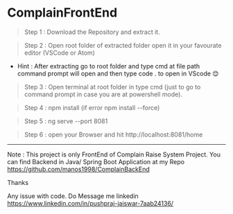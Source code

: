 # ComplainFrontEnd
> Step 1 : Download the Repository and extract it.

> Step 2 : Open root folder of extracted folder open it in your favourate editor (VSCode or Atom) 
* Hint : After extracting go to root folder and type cmd at file path command prompt will open and then type code . to open in VScode 😊
> Step 3 : Open terminal at root folder in type cmd (just to go to command prompt in case you are at powershell mode).

 >Step 4 : npm install (if error npm install --force) 

> Step 5 : ng serve --port 8081

> Step 6 : open your Browser and hit http://localhost:8081/home

-------------------------
Note : This project is only FrontEnd of Complain Raise System Project. You can find Backend in Java/ Spring Boot Application at my Repo https://github.com/manos1998/ComplainBackEnd

Thanks

Any issue with code. 
Do Message me linkedin https://www.linkedin.com/in/pushpraj-jaiswar-7aab24136/

